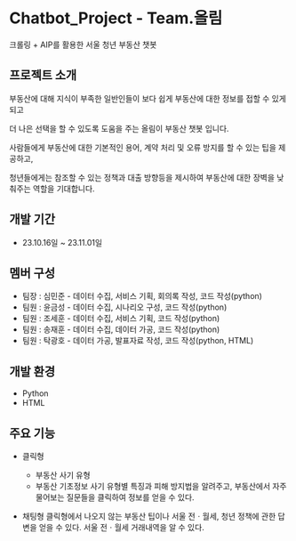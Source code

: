 # Chatbot_Project - Team.올림
크롤링 + AIP를 활용한 서울 청년 부동산 챗봇

## 프로젝트 소개
부동산에 대해 지식이 부족한 일반인들이 보다 쉽게 부동산에 대한 정보를 접할 수 있게 되고


더 나은 선택을 할 수 있도록 도움을 주는 올림이 부동산 챗봇 입니다.


사람들에게 부동산에 대한 기본적인 용어, 계약 처리 및 오류 방지를 할 수 있는 팁을 제공하고,


청년들에게는 참조할 수 있는 정책과 대출 방향등을 제시하여 부동산에 대한 장벽을 낮춰주는 역할을 기대합니다.

## 개발 기간
- 23.10.16일 ~ 23.11.01일

## 멤버 구성
- 팀장 : 심민준  - 데이터 수집, 서비스 기획, 회의록 작성, 코드 작성(python)
- 팀원 : 윤금성  - 데이터 수집, 시나리오 구성, 코드 작성(python)
- 팀원 : 조세훈  - 데이터 수집, 서비스 기획, 코드 작성(python)
- 팀원 : 송재훈  - 데이터 수집, 데이터 가공, 코드 작성(python)
- 팀원 : 탁광호  - 데이터 가공, 발표자료 작성, 코드 작성(python, HTML)

## 개발 환경
- Python
- HTML

## 주요 기능
- 클릭형
  - 부동산 사기 유형
  - 부동산 기초정보
사기 유형별 특징과 피해 방지법을 알려주고, 부동산에서 자주 물어보는 질문들을 클릭하여 정보를 얻을 수 있다.


- 채팅형
클릭형에서 나오지 않는 부동산 팁이나 서울 전ㆍ월세, 청년 정책에 관한 답변을 얻을 수 있다.
서울 전ㆍ월세 거래내역을 알 수 있다.

